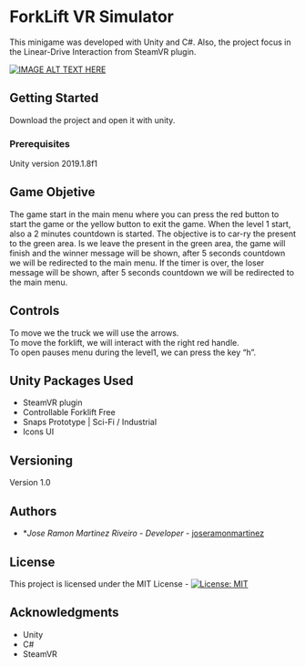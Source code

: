 # ForkLift VR Simulator

This minigame was developed with Unity and C#. Also, the project focus in the Linear-Drive Interaction from SteamVR plugin.

[![IMAGE ALT TEXT HERE](https://img.youtube.com/vi/4HMGxeJCaqc/0.jpg)](https://www.youtube.com/watch?v=4HMGxeJCaqc)

## Getting Started

Download the project and open it with unity.

### Prerequisites
Unity version 2019.1.8f1

## Game Objetive

The game start in the main menu where you can press the red button to start the game or the yellow button to exit the game. 
When the level 1 start, also a 2 minutes countdown is started. The objective is to car-ry the present to the green area. Is we leave the present in the green area, the game will finish and  the winner message will be shown, after 5 seconds countdown we will be redirected to the main menu.
If the timer is over, the loser message will be shown, after 5 seconds countdown we will be redirected to the main menu.


## Controls

To move we the truck we will use the arrows.<br>
To move the forklift, we will interact with the right red handle.<br>
To open pauses menu during the level1, we can press the key “h”.

## Unity Packages Used

 - SteamVR plugin<br>
  - Controllable Forklift Free<br>
  - Snaps Prototype | Sci-Fi / Industrial<br>
  - Icons UI<br>

## Versioning

Version 1.0

## Authors

* **Jose Ramon Martinez Riveiro* - *Developer* - [joseramonmartinez](https://github.com/joseramonmartinez)


## License

This project is licensed under the MIT License - [![License: MIT](https://img.shields.io/badge/License-MIT-yellow.svg)](https://opensource.org/licenses/MIT)

## Acknowledgments

* Unity
* C#
* SteamVR
